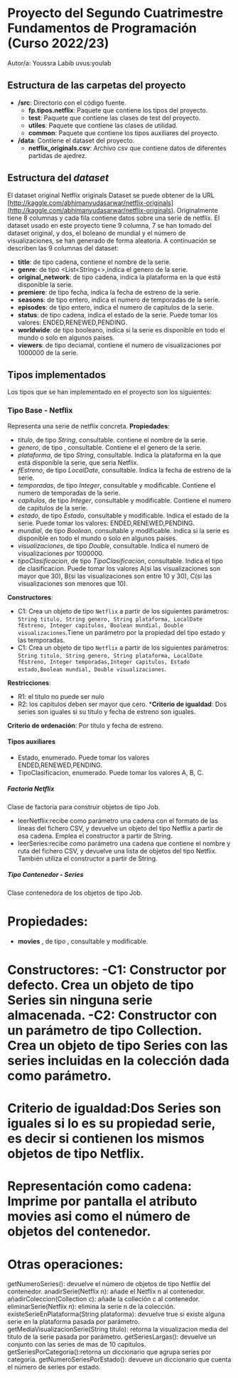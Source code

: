 # Proyecto del Segundo Cuatrimestre Fundamentos de Programación (Curso 2022/23)
Autor/a: Youssra Labib   uvus:youlab

## Estructura de las carpetas del proyecto

* **/src**: Directorio con el código fuente.
  * **fp.tipos.netflix**: Paquete que contiene los tipos del proyecto.
  * **test**: Paquete que contiene las clases de test del proyecto.
  * **utiles**:  Paquete que contiene las clases de utilidad. 
  * **common**: Paquete que contiene los tipos auxiliares del proyecto.
* **/data**: Contiene el dataset del proyecto.
    * **netflix_originals.csv**: Archivo csv que contiene datos de diferentes partidas de ajedrez.
    
## Estructura del *dataset*

El dataset original Netflix originals Dataset se puede obtener de la URL [http://kaggle.com/abhimanyudasarwar/netflix-originals](http://kaggle.com/abhimanyudasarwar/netflix-originals). Originalmente tiene 8 columnas y cada fila contiene datos sobre una serie de netflix. El dataset usado en este proyecto tiene 9 columna, 7 se han tomado del dataset original, y dos, el boleano de mundial y el número de visualizaciones, se han generado de forma aleatoria. A continuación se describen las 9 columnas del dataset:

* **title**: de tipo cadena, contiene el nombre de la serie.
* **genre**: de tipo <List<String<>,indica el genero de la serie. 
* **original_network**: de tipo cadena, indica la plataforma en la que está disponible la serie.
* **premiere**: de tipo fecha, indica la fecha de estreno de la serie.
* **seasons**: de tipo entero, indica el numero de temporadas de la serie.
* **episodes**: de tipo entero, indica el numero de capitulos de la serie.
* **status**: de tipo cadena, indica el estado de la serie. Puede tomar los valores: ENDED,RENEWED,PENDING.
* **worldwide**:  de tipo booleano, indica si la serie es disponible en todo el mundo o solo en algunos paises.
* **viewers**: de tipo deciamal, contiene el numero de visualizaciones por 1000000 de la serie.

## Tipos implementados

Los tipos que se han implementado en el proyecto son los siguientes:

### Tipo Base - Netflix
Representa una serie de netflix concreta.
**Propiedades**:

- _titulo_, de tipo _String_, consultable. contiene el nombre de la serie.
- _genero_, de tipo _<List>_, consultable. Contiene el el genero de la serie.
- _plataforma_, de tipo _String_, consultable. Indica la plataforma en la que está disponible la serie, que seria Netflix.
- _fEstreno_, de tipo _LocalDate_, consultable. Indica la fecha de estreno de la serie.
- _temporadas_, de tipo _Integer_, consultable y modificable. Contiene el numero de temporadas de la serie.
- _capitulos_, de tipo _Integer_, consultable y modificable. Contiene el numero de capitulos de la serie.
- _estado_, de tipo _Estado_, consultable y modificable. Indica el estado de la serie. Puede tomar los valores: ENDED,RENEWED,PENDING.
- _mundial_, de tipo _Boolean_, consultable y modificable. indica si la serie es disponible en todo el mundo o solo en algunos paises. 
- _visualizaciones_, de tipo _Double_, consultable. Indica el numero de visualizaciones por 1000000.
- _tipoClasificacion_, de tipo _TipoClasificacion_, consultable. Indica el tipo de clasificacion. Puede tomar los valores A(si las visualizaciones son mayor que 30), B(si las visualizaciones son entre 10 y 30), C(si las visualizaciones son menores que 10).


**Constructores**: 

- C1: Crea un objeto de tipo ```Netflix``` a partir de los siguientes parámetros: ```String titulo, String genero, String plataforma, LocalDate fEstreno, Integer capitulos, Boolean mundial, Double visualizaciones```.Tiene un parámetro por la propiedad del tipo estado y las temporadas.
- C1: Crea un objeto de tipo ```Netflix``` a partir de los siguientes parámetros: ```String titulo, String genero, String plataforma, LocalDate fEstreno, Integer temporadas,Integer capitulos, Estado estado,Boolean mundial, Double visualizaciones```.

**Restricciones**:
 
- R1: el titulo no puede ser nulo
- R2: los capitulos deben ser mayor que cero.
***Criterio de igualdad**: Dos series son iguales si su titulo y fecha de estreno son iguales.

**Criterio de ordenación**: Por titulo y fecha de estreno.

#### Tipos auxiliares

- Estado, enumerado. Puede tomar los valores  ENDED,RENEWED,PENDING.
- TipoClasificacion, enumerado. Puede tomar los valores A, B, C.

##### Factoria Netflix
Clase de factoría para construir objetos de tipo Job.
- leerNetflix:recibe como parámetro una cadena con el formato de las líneas del fichero CSV, y devuelve un objeto del tipo Netflix a partir de esa cadena. Emplea el constructor a partir de String.
- leerSeries:recibe como parámetro una cadena que contiene el nombre y ruta del fichero CSV, y devuelve una lista de objetos del tipo Netflix. También utiliza el constructor a partir de String.

##### Tipo Contenedor - Series
Clase contenedora de los objetos de tipo Job.

# Propiedades:

* **movies** , de tipo <List>, consultable y modificable.
# Constructores: -C1: Constructor por defecto. Crea un objeto de tipo Series sin ninguna serie almacenada. -C2: Constructor con un parámetro de tipo Collection. Crea un objeto de tipo Series con las series incluidas en la colección dada como parámetro.

# Criterio de igualdad:Dos Series son iguales si lo es su propiedad serie, es decir si contienen los mismos objetos de tipo Netflix.

# Representación como cadena: Imprime por pantalla el atributo movies asi como el número de objetos del contenedor.


# Otras operaciones:

getNumeroSeries(): devuelve el número de objetos de tipo Netflix del contenedor.
anadirSerie(Netflix n): añade el Netflix n al contenedor.
añadirColeccion(Collection c): añade la colleción c al contenedor.
eliminarSerie(Netflix n): elimina la serie n de la colección.
existeSerieEnPlataforma(String plataforma): devuelve true si existe alguna serie en la plataforma pasada por parámetro.
getMediaVisualizacionSerie(String titulo): retorna la visualizacion media del titulo de la serie pasada por parámetro.
getSeriesLargas(): devuelve un conjunto con las series de mas de 10 capitulos.
getSeriesPorCategoria():retorna un diccionario que agrupa series por categoria.
getNumeroSeriesPorEstado(): devueve un diccionario que cuenta el número de series por estado.


